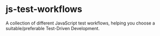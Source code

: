 # js-test-workflows
A collection of different JavaScript test workflows, helping you choose a suitable/preferable Test-Driven Development.
